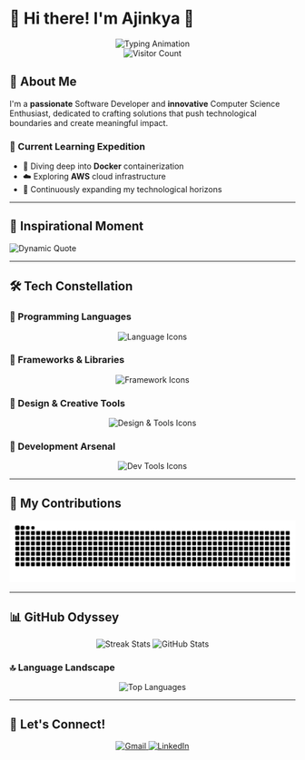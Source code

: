 # 🌈 Hi there! I'm Ajinkya 👋

<div align="center">
  <img src="https://readme-typing-svg.herokuapp.com?font=Fira+Code&size=30&duration=3000&pause=1000&color=6A5ACD&center=true&vCenter=true&width=600&lines=Software+Developer+🚀;Full+Stack+Innovator+💻;Problem+Solving+Architect+🧩;Tech+Explorer+🔬" alt="Typing Animation"/>
</div>

<div align="center">
  <img src="https://visitor-badge.laobi.icu/badge?page_id=AjinkyaD3.AjinkyaD3" alt="Visitor Count"/>
</div>

## 🌟 About Me

I'm a **passionate** Software Developer and **innovative** Computer Science Enthusiast, dedicated to crafting solutions that push technological boundaries and create meaningful impact.

### 🌱 Current Learning Expedition

- 🐳 Diving deep into **Docker** containerization
- ☁️ Exploring **AWS** cloud infrastructure
- 🚀 Continuously expanding my technological horizons

---

## 💬 Inspirational Moment

![Dynamic Quote](https://github-readme-quotes-bay.vercel.app/quote?theme=tokyonight&animation=default&layout=default&font=default&quoteType=random)

---

## 🛠️ Tech Constellation

### 🔹 Programming Languages

<div align="center">
  <img src="https://skillicons.dev/icons?i=c,cpp,java,python,javascript,typescript,html,css&theme=light&perline=5" alt="Language Icons"/>
</div>

### 🔹 Frameworks & Libraries

<div align="center">
  <img src="https://skillicons.dev/icons?i=react,nextjs,nodejs,express,mongodb,firebase,tailwind,bootstrap&theme=light&perline=5" alt="Framework Icons"/>
</div>

### 🔹 Design & Creative Tools

<div align="center">
  <img src="https://skillicons.dev/icons?i=figma,canva,photoshop,xd,linux,docker,kubernetes&theme=light&perline=5" alt="Design & Tools Icons"/>
</div>

### 🔹 Development Arsenal

<div align="center">
  <img src="https://skillicons.dev/icons?i=vscode,git,github,gitlab,postman,redux,webpack&theme=light&perline=5" alt="Dev Tools Icons"/>
</div>

---

## 🐍 My Contributions

<div align="center">
  <img src="https://raw.githubusercontent.com/AjinkyaD3/AjinkyaD3/output/snake.svg" alt="Snake animation of contributions"/>
</div>

---

## 📊 GitHub Odyssey

<div align="center">
  <img src="https://github-readme-streak-stats-salesp07.vercel.app/?user=AjinkyaD3&theme=tokyonight&hide_border=false" height="180em" alt="Streak Stats"/>
  <img src="https://github-readme-stats-salesp07.vercel.app/api?username=AjinkyaD3&show_icons=true&theme=tokyonight&include_all_commits=true&count_private=true" height="180em" alt="GitHub Stats"/>
</div>

### 🔝 Language Landscape

<div align="center">
  <img src="https://github-readme-stats-salesp07.vercel.app/api/top-langs/?username=AjinkyaD3&layout=compact&theme=tokyonight&hide_border=false" alt="Top Languages"/>
</div>

---

## 🤝 Let's Connect!

<div align="center">
  <a href="mailto:ajinkyadhotre201@gmail.com">
    <img src="https://img.shields.io/badge/Gmail-FF6B6B?style=for-the-badge&logo=gmail&logoColor=white" alt="Gmail"/>
  </a>
  <a href="https://linkedin.com/in/AjinkyaD3" target="_blank">
    <img src="https://img.shields.io/badge/LinkedIn-4ECDC4?style=for-the-badge&logo=linkedin&logoColor=white" alt="LinkedIn"/>
  </a>
</div>

